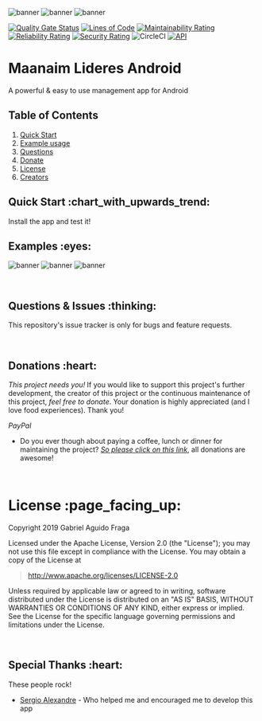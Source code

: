 ![banner](https://raw.github.com/kaapiel/Raw-content/master/Maanaim-Lideres-Android/menu.png)
![banner](https://raw.github.com/kaapiel/Raw-content/master/Maanaim-Lideres-Android/login.png)
![banner](https://raw.github.com/kaapiel/Raw-content/master/Maanaim-Lideres-Android/about.png)

[![Quality Gate Status](https://sonarcloud.io/api/project_badges/measure?project=kaapiel_Maanaim-lideres&metric=alert_status)](https://sonarcloud.io/dashboard?id=kaapiel_Maanaim-lideres)
[![Lines of Code](https://sonarcloud.io/api/project_badges/measure?project=kaapiel_Maanaim-lideres&metric=ncloc)](https://sonarcloud.io/dashboard?id=kaapiel_Maanaim-lideres)
[![Maintainability Rating](https://sonarcloud.io/api/project_badges/measure?project=kaapiel_Maanaim-lideres&metric=sqale_rating)](https://sonarcloud.io/dashboard?id=kaapiel_Maanaim-lideres)
[![Reliability Rating](https://sonarcloud.io/api/project_badges/measure?project=kaapiel_Maanaim-lideres&metric=reliability_rating)](https://sonarcloud.io/dashboard?id=kaapiel_Maanaim-lideres)
[![Security Rating](https://sonarcloud.io/api/project_badges/measure?project=kaapiel_Maanaim-lideres&metric=security_rating)](https://sonarcloud.io/dashboard?id=kaapiel_Maanaim-lideres)
![CircleCI](https://img.shields.io/circleci/build/github/kaapiel/Maanaim-Lideres-Android/master)
[![API](https://img.shields.io/badge/API-26%2B-green.svg?style=flat)](https://android-arsenal.com/api?level=26)

# Maanaim Lideres Android
A powerful & easy to use management app for Android

## Table of Contents
1. [Quick Start](#quick-start)
1. [Example usage](#examples)
1. [Questions](#report)
1. [Donate](#donate)
1. [License](#licence)
1. [Creators](#creators)

<h2 id="quick-start">Quick Start :chart_with_upwards_trend:</h2>
Install the app and test it!

<br/>

<h2 id="examples">Examples :eyes:</h2>

![banner](https://raw.github.com/kaapiel/Raw-content/master/Maanaim-Lideres-Android/cell-search.png)
![banner](https://raw.github.com/kaapiel/Raw-content/master/Maanaim-Lideres-Android/suggestions.png)
![banner](https://raw.github.com/kaapiel/Raw-content/master/Maanaim-Lideres-Android/cell-report.png)

<br/>

<h2 id="report">Questions & Issues :thinking:</h2>

This repository's issue tracker is only for bugs and feature requests.  

<br/>

<h2 id="donate">Donations :heart:</h2>

*This project needs you!* If you would like to support this project's further development, the creator of this project or the continuous maintenance of this project, *feel free to donate*. Your donation is highly appreciated (and I love food experiences). Thank you!

*PayPal*

- Do you ever though about paying a coffee, lunch or dinner for maintaining the project? [*So please click on this link*](https://www.paypal.com/cgi-bin/webscr?cmd=_donations&business=gabriel_aguido@hotmail.com&lc=US&item_name=Donation+to+Wearever+You+Are+Android+Maintenance&no_note=0&cn=&currency_code=USD&bn=PP-DonationsBF:btn_donateCC_LG.gif:NonHosted), all donations are awesome!

<br/>

<h1 id="license">License :page_facing_up:</h1>

Copyright 2019 Gabriel Aguido Fraga

Licensed under the Apache License, Version 2.0 (the "License");
you may not use this file except in compliance with the License.
You may obtain a copy of the License at

> http://www.apache.org/licenses/LICENSE-2.0

Unless required by applicable law or agreed to in writing, software
distributed under the License is distributed on an "AS IS" BASIS,
WITHOUT WARRANTIES OR CONDITIONS OF ANY KIND, either express or implied.
See the License for the specific language governing permissions and
limitations under the License.

<br/>

<h2 id="creators">Special Thanks :heart:</h2>

These people rock!

- [Sergio Alexandre](https://www.linkedin.com/in/sergio-alexandre-coelho-menezes-0070b1182) - Who helped me and encouraged me to develop this app
